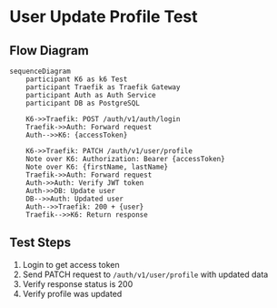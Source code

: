 # User Update Profile Test

## Flow Diagram

```mermaid
sequenceDiagram
    participant K6 as k6 Test
    participant Traefik as Traefik Gateway
    participant Auth as Auth Service
    participant DB as PostgreSQL

    K6->>Traefik: POST /auth/v1/auth/login
    Traefik->>Auth: Forward request
    Auth-->>K6: {accessToken}
    
    K6->>Traefik: PATCH /auth/v1/user/profile
    Note over K6: Authorization: Bearer {accessToken}
    Note over K6: {firstName, lastName}
    Traefik->>Auth: Forward request
    Auth->>Auth: Verify JWT token
    Auth->>DB: Update user
    DB-->>Auth: Updated user
    Auth-->>Traefik: 200 + {user}
    Traefik-->>K6: Return response
```

## Test Steps

1. Login to get access token
2. Send PATCH request to `/auth/v1/user/profile` with updated data
3. Verify response status is 200
4. Verify profile was updated

